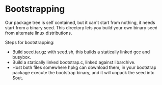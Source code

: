 # Bootstrapping

Our package tree is self contained, but it can't start from nothing, it needs 
start from a binary seed. This directory lets you build your own binary seed
from alternate linux distributions.

Steps for bootstrapping:

- Build seed.tar.gz with seed.sh, this builds a statically linked gcc and busybox.
- Build a statically linked bootstrap.c, linked against libarchive.
- Host both files somewhere hpkg can download them, in your bootstrap package
  execute the bootstrap binary, and it will unpack the seed into $out.
